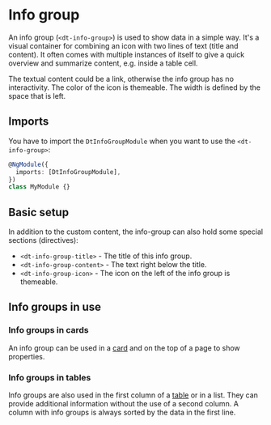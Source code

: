 # Info group

An info group (`<dt-info-group>`) is used to show data in a simple way. It's a
visual container for combining an icon with two lines of text (title and
content). It often comes with multiple instances of itself to give a quick
overview and summarize content, e.g. inside a table cell.

<ba-live-example name="InfoGroupDefaultExample"></ba-live-example>

The textual content could be a link, otherwise the info group has no
interactivity. The color of the icon is themeable. The width is defined by the
space that is left.

## Imports

You have to import the `DtInfoGroupModule` when you want to use the
`<dt-info-group>`:

```typescript
@NgModule({
  imports: [DtInfoGroupModule],
})
class MyModule {}
```

## Basic setup

In addition to the custom content, the info-group can also hold some special
sections (directives):

- `<dt-info-group-title>` - The title of this info group.
- `<dt-info-group-content>` - The text right below the title.
- `<dt-info-group-icon>` - The icon on the left of the info group is themeable.

## Info groups in use

### Info groups in cards

An info group can be used in a [card](/components/card) and on the top of a page
to show properties.

<docs-source-example example="InfoCardInCardExample" fullwidth="true"></docs-source-example>

### Info groups in tables

Info groups are also used in the first column of a [table](/components/table) or
in a list. They can provide additional information without the use of a second
column. A column with info groups is always sorted by the data in the first
line.

<ba-live-example name="TableWithInfoGroupCellExample" fullwidth="true"></ba-live-example>

<ba-live-example name="TreeTableDefaultExample" fullwidth="true"></ba-live-example>
